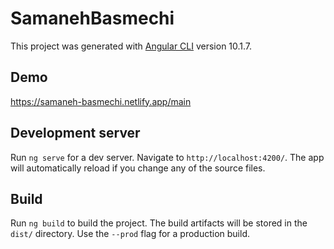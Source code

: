 # SamanehBasmechi

This project was generated with [Angular CLI](https://github.com/angular/angular-cli) version 
10.1.7.


## Demo
https://samaneh-basmechi.netlify.app/main

## Development server

Run `ng serve` for a dev server. Navigate to `http://localhost:4200/`. The app will automatically reload if you change any of the source files.

## Build

Run `ng build` to build the project. The build artifacts will be stored in the `dist/` directory. Use the `--prod` flag for a production build.
